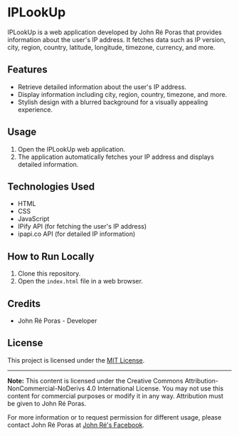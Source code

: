 # IPLookUp

IPLookUp is a web application developed by John Ré Poras that provides information about the user's IP address. It fetches data such as IP version, city, region, country, latitude, longitude, timezone, currency, and more.

## Features

- Retrieve detailed information about the user's IP address.
- Display information including city, region, country, timezone, and more.
- Stylish design with a blurred background for a visually appealing experience.

## Usage

1. Open the IPLookUp web application.
2. The application automatically fetches your IP address and displays detailed information.

## Technologies Used

- HTML
- CSS
- JavaScript
- IPify API (for fetching the user's IP address)
- ipapi.co API (for detailed IP information)

## How to Run Locally

1. Clone this repository.
2. Open the `index.html` file in a web browser.

## Credits

- John Ré Poras - Developer

## License

This project is licensed under the [MIT License](LICENSE).

---

**Note:** This content is licensed under the Creative Commons Attribution-NonCommercial-NoDerivs 4.0 International License. You may not use this content for commercial purposes or modify it in any way. Attribution must be given to John Ré Poras.

For more information or to request permission for different usage, please contact John Ré Poras at [John Ré's Facebook](https://www.facebook.com/IamJohnPoras.org).
